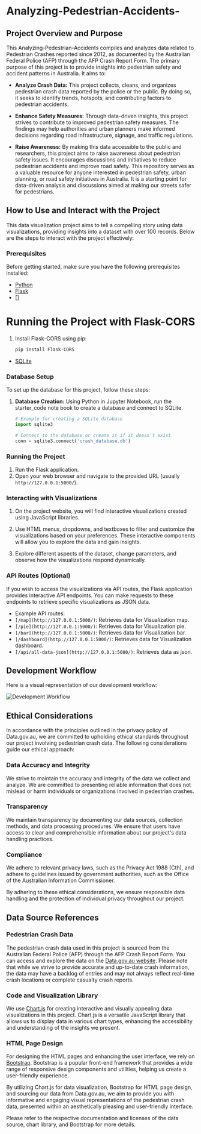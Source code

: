 # Analyzing-Pedestrian-Accidents-
## Project Overview and Purpose

This  Analyzing-Pedestrian-Accidents compiles and analyzes data related to Pedestrian Crashes reported since 2012, as documented by the Australian Federal Police (AFP) through the AFP Crash Report Form. The primary purpose of this project is to provide insights into pedestrian safety and accident patterns in Australia. It aims to:

- **Analyze Crash Data:** This project collects, cleans, and organizes pedestrian crash data reported by the police or the public. By doing so, it seeks to identify trends, hotspots, and contributing factors to pedestrian accidents.

- **Enhance Safety Measures:** Through data-driven insights, this project strives to contribute to improved pedestrian safety measures. The findings may help authorities and urban planners make informed decisions regarding road infrastructure, signage, and traffic regulations.

- **Raise Awareness:** By making this data accessible to the public and researchers, this project aims to raise awareness about pedestrian safety issues. It encourages discussions and initiatives to reduce pedestrian accidents and improve road safety.
This repository serves as a valuable resource for anyone interested in pedestrian safety, urban planning, or road safety initiatives in Australia. It is a starting point for data-driven analysis and discussions aimed at making our streets safer for pedestrians.
## How to Use and Interact with the Project

This data visualization project aims to tell a compelling story using data visualizations, providing insights into a dataset with over 100 records. Below are the steps to interact with the project effectively:

### Prerequisites

Before getting started, make sure you have the following prerequisites installed:

- [Python](https://www.python.org/downloads/)
- [Flask](https://flask.palletsprojects.com/en/2.1.x/installation/)
- [] 
# Running the Project with Flask-CORS

1. Install Flask-CORS using pip:
   ```bash
   pip install Flask-CORS
- [SQLite]( https://www.sqlite.org/download.html)

### Database Setup

To set up the database for this project, follow these steps:

1. **Database Creation:** Using Python in Jupyter Notebook, run the starter_code note book to create a database and connect to SQLite.
   ```python
   # Example for creating a SQLite database
   import sqlite3

   # Connect to the database or create it if it doesn't exist
   conn = sqlite3.connect('crash_database.db')
### Running the Project

1. Run the Flask application.
3. Open your web browser and navigate to the provided URL (usually `http://127.0.0.1:5000/`).

### Interacting with Visualizations

1. On the project website, you will find interactive visualizations created using JavaScript libraries.

2. Use HTML menus, dropdowns, and textboxes to filter and customize the visualizations based on your preferences. These interactive components will allow you to explore the data and gain insights.

3. Explore different aspects of the dataset, change parameters, and observe how the visualizations respond dynamically.

### API Routes (Optional)

If you wish to access the visualizations via API routes, the Flask application provides interactive API endpoints. You can make requests to these endpoints to retrieve specific visualizations as JSON data.

- Example API routes:
- `[/map](http://127.0.0.1:5000/)`: Retrieves data for Visualization map.
- `[/pie](http://127.0.0.1:5000/)`: Retrieves data for Visualization pie.
- `[/bar](http://127.0.0.1:5000/)`: Retrieves data for Visualization bar.
- `[/dashboard](http://127.0.0.1:5000/)`: Retrieves data for Visualization dashboard.
- `[/api/all-data-json](http://127.0.0.1:5000/)`: Retrieves data as json.

## Development Workflow

Here is a visual representation of our development workflow:

![Development Workflow](static/image.png)

## Ethical Considerations

In accordance with the principles outlined in the privacy policy of Data.gov.au, we are committed to upholding ethical standards throughout our project involving pedestrian crash data. The following considerations guide our ethical approach:

### Data Accuracy and Integrity

We strive to maintain the accuracy and integrity of the data we collect and analyze. We are committed to presenting reliable information that does not mislead or harm individuals or organizations involved in pedestrian crashes.

### Transparency

We maintain transparency by documenting our data sources, collection methods, and data processing procedures. We ensure that users have access to clear and comprehensible information about our project's data handling practices.

### Compliance

We adhere to relevant privacy laws, such as the Privacy Act 1988 (Cth), and adhere to guidelines issued by government authorities, such as the Office of the Australian Information Commissioner.

By adhering to these ethical considerations, we ensure responsible data handling and the protection of individual privacy throughout our project.
## Data Source References

### Pedestrian Crash Data
The pedestrian crash data used in this project is sourced from the Australian Federal Police (AFP) through the AFP Crash Report Form. You can access and explore the data on the [Data.gov.au website](https://www.data.gov.au/dataset/ds-act-https%3A%2F%2Fwww.data.act.gov.au%2Fapi%2Fviews%2Femq2-8bc4/details?q=). Please note that while we strive to provide accurate and up-to-date crash information, the data may have a backlog of entries and may not always reflect real-time crash locations or complete casualty crash reports.

### Code and Visualization Library

We use [Chart.js](https://www.chartjs.org/) for creating interactive and visually appealing data visualizations in this project. Chart.js is a versatile JavaScript library that allows us to display data in various chart types, enhancing the accessibility and understanding of the insights we present.

### HTML Page Design

For designing the HTML pages and enhancing the user interface, we rely on [Bootstrap](https://getbootstrap.com/). Bootstrap is a popular front-end framework that provides a wide range of responsive design components and utilities, helping us create a user-friendly experience.

By utilizing Chart.js for data visualization, Bootstrap for HTML page design, and sourcing our data from Data.gov.au, we aim to provide you with informative and engaging visual representations of the pedestrian crash data, presented within an aesthetically pleasing and user-friendly interface.

Please refer to the respective documentation and licenses of the data source, chart library, and Bootstrap for more details.



